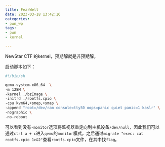 ```yaml
---
title: FearWell
date: 2023-03-18 13:42:16
categories: 
- pwn_wp
tags: 
- pwn
- kernel

---
```


NewStar CTF 的kernel，预期解就是非预期解。

<!--more-->

启动脚本如下：

```sh
#!/bin/sh

qemu-system-x86_64  \
-m 128M \
-kernel ./bzImage \
-initrd ./rootfs.cpio \
-cpu kvm64,+smep,+smap \
-append "root=/dev/ram console=ttyS0 oops=panic quiet panic=1 kaslr" \
-nographic \
-no-reboot 

```

可以看到没有`-monitor`选项将监视器重定向到主机设备`/dev/null`，因此我们可以通过`ctrl a + c`进入`qemu`的`monitor`模式，之后通过`migrate "exec: cat rootfs.cpio 1>&2"`查看`rootfs.cpio`文件，在其中找`flag`。